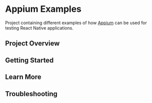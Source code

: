 # Appium Examples

Project containing different examples of how [Appium](https://appium.io/docs/en/latest/) can be used for testing React Native applications.

## Project Overview

## Getting Started

## Learn More

## Troubleshooting
